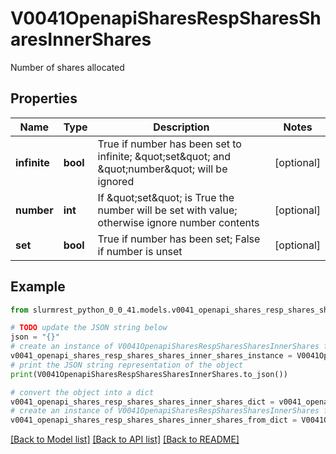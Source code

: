 # V0041OpenapiSharesRespSharesSharesInnerShares

Number of shares allocated

## Properties

Name | Type | Description | Notes
------------ | ------------- | ------------- | -------------
**infinite** | **bool** | True if number has been set to infinite; \&quot;set\&quot; and \&quot;number\&quot; will be ignored | [optional] 
**number** | **int** | If \&quot;set\&quot; is True the number will be set with value; otherwise ignore number contents | [optional] 
**set** | **bool** | True if number has been set; False if number is unset | [optional] 

## Example

```python
from slurmrest_python_0_0_41.models.v0041_openapi_shares_resp_shares_shares_inner_shares import V0041OpenapiSharesRespSharesSharesInnerShares

# TODO update the JSON string below
json = "{}"
# create an instance of V0041OpenapiSharesRespSharesSharesInnerShares from a JSON string
v0041_openapi_shares_resp_shares_shares_inner_shares_instance = V0041OpenapiSharesRespSharesSharesInnerShares.from_json(json)
# print the JSON string representation of the object
print(V0041OpenapiSharesRespSharesSharesInnerShares.to_json())

# convert the object into a dict
v0041_openapi_shares_resp_shares_shares_inner_shares_dict = v0041_openapi_shares_resp_shares_shares_inner_shares_instance.to_dict()
# create an instance of V0041OpenapiSharesRespSharesSharesInnerShares from a dict
v0041_openapi_shares_resp_shares_shares_inner_shares_from_dict = V0041OpenapiSharesRespSharesSharesInnerShares.from_dict(v0041_openapi_shares_resp_shares_shares_inner_shares_dict)
```
[[Back to Model list]](../README.md#documentation-for-models) [[Back to API list]](../README.md#documentation-for-api-endpoints) [[Back to README]](../README.md)


